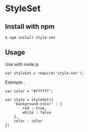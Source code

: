 # StyleSet


Install with npm 
-----

    $ npm install style-set



Usage
-----

Use with node.js

    var styleSet = require('style-set');

Exemple : 

    var color = "#ffffff";
    
    var style = styleSet({
        'background-color' : {
            red : true,
            white : false
        },
        color : color
    })